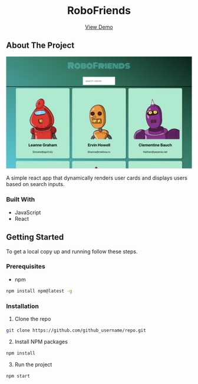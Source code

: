 <!-- PROJECT LOGO -->
<br />
<p align="center">
 
  <h1 align="center">RoboFriends</h1>

  <p align="center">
    <a href="https://ztm-react-robofriends.netlify.app/">View Demo</a>
  </p>
</p>

<!-- ABOUT THE PROJECT -->

## About The Project

![Image of Yaktocat](https://github.com/psybiko/ztm-react/blob/master/images/screenshot.png?raw=true)

A simple react app that dynamically renders user cards and displays users based on search inputs.

### Built With

- []() JavaScript
- []() React

<!-- GETTING STARTED -->

## Getting Started

To get a local copy up and running follow these steps.

### Prerequisites

- npm

```sh
npm install npm@latest -g
```

### Installation

1. Clone the repo

```sh
git clone https://github.com/github_username/repo.git
```

2. Install NPM packages

```sh
npm install
```

3. Run the project

```sh
npm start
```
